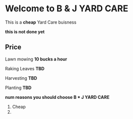 # Welcome to B & J YARD CARE

This is a **cheap** Yard Care buisness

**this is not done yet**

## Price 




Lawn mowing
**10 bucks a hour**

Raking Leaves
**TBD**

Harvesting
**TBD**

Planting
**TBD**



**num reasons you should choose B * J YARD CARE**

1. Cheap
2. 
